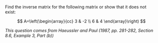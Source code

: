 Find the inverse matrix for the following matrix or show that it does not exist:

$$
A=\left(\begin{array}{cc}
3 & -2 \\
6 & 4
\end{array}\right)
$$

*This question comes from Haeussler and Paul (1987, pp. 281-282, Section 8.6, Example 3, Part (b))*
